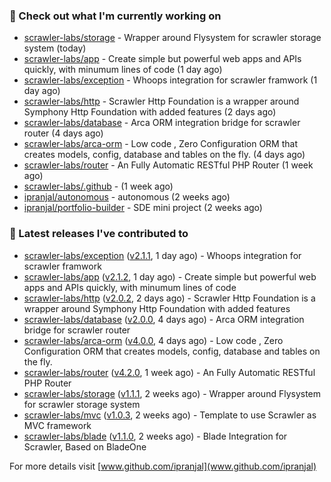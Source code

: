 ### 👷 Check out what I'm currently working on

- [scrawler-labs/storage](https://github.com/scrawler-labs/storage) - Wrapper around Flysystem for scrawler storage system (today)
- [scrawler-labs/app](https://github.com/scrawler-labs/app) - Create simple but powerful web apps and APIs quickly, with minumum lines of code (1 day ago)
- [scrawler-labs/exception](https://github.com/scrawler-labs/exception) - Whoops integration for scrawler framwork (1 day ago)
- [scrawler-labs/http](https://github.com/scrawler-labs/http) - Scrawler Http Foundation is a wrapper around Symphony Http Foundation with added features (2 days ago)
- [scrawler-labs/database](https://github.com/scrawler-labs/database) - Arca ORM integration bridge for scrawler router (4 days ago)
- [scrawler-labs/arca-orm](https://github.com/scrawler-labs/arca-orm) -  Low code , Zero Configuration ORM that creates models, config, database and tables on the fly. (4 days ago)
- [scrawler-labs/router](https://github.com/scrawler-labs/router) - An Fully Automatic RESTful PHP Router (1 week ago)
- [scrawler-labs/.github](https://github.com/scrawler-labs/.github) -  (1 week ago)
- [ipranjal/autonomous](https://github.com/ipranjal/autonomous) - autonomous (2 weeks ago)
- [ipranjal/portfolio-builder](https://github.com/ipranjal/portfolio-builder) - SDE mini project (2 weeks ago)

### 🔭 Latest releases I've contributed to

- [scrawler-labs/exception](https://github.com/scrawler-labs/exception) ([v2.1.1](https://github.com/scrawler-labs/exception/releases/tag/v2.1.1), 1 day ago) - Whoops integration for scrawler framwork
- [scrawler-labs/app](https://github.com/scrawler-labs/app) ([v2.1.2](https://github.com/scrawler-labs/app/releases/tag/v2.1.2), 1 day ago) - Create simple but powerful web apps and APIs quickly, with minumum lines of code
- [scrawler-labs/http](https://github.com/scrawler-labs/http) ([v2.0.2](https://github.com/scrawler-labs/http/releases/tag/v2.0.2), 2 days ago) - Scrawler Http Foundation is a wrapper around Symphony Http Foundation with added features
- [scrawler-labs/database](https://github.com/scrawler-labs/database) ([v2.0.0](https://github.com/scrawler-labs/database/releases/tag/v2.0.0), 4 days ago) - Arca ORM integration bridge for scrawler router
- [scrawler-labs/arca-orm](https://github.com/scrawler-labs/arca-orm) ([v4.0.0](https://github.com/scrawler-labs/arca-orm/releases/tag/v4.0.0), 4 days ago) -  Low code , Zero Configuration ORM that creates models, config, database and tables on the fly.
- [scrawler-labs/router](https://github.com/scrawler-labs/router) ([v4.2.0](https://github.com/scrawler-labs/router/releases/tag/v4.2.0), 1 week ago) - An Fully Automatic RESTful PHP Router
- [scrawler-labs/storage](https://github.com/scrawler-labs/storage) ([v1.1.1](https://github.com/scrawler-labs/storage/releases/tag/v1.1.1), 2 weeks ago) - Wrapper around Flysystem for scrawler storage system
- [scrawler-labs/mvc](https://github.com/scrawler-labs/mvc) ([v1.0.3](https://github.com/scrawler-labs/mvc/releases/tag/v1.0.3), 2 weeks ago) - Template to use Scrawler as MVC framework
- [scrawler-labs/blade](https://github.com/scrawler-labs/blade) ([v1.1.0](https://github.com/scrawler-labs/blade/releases/tag/v1.1.0), 2 weeks ago) - Blade Integration for Scrawler, Based on BladeOne

For more details visit [www.github.com/ipranjal](www.github.com/ipranjal)

